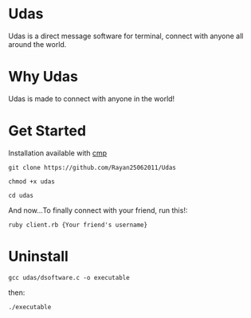 # Udas
Udas is a direct message software for terminal, connect with anyone all around the world.

# Why Udas
Udas is made to connect with anyone in the world!

# Get Started
Installation available with <a href="https://github.com/Rayan25062011/cmp">cmp</a>
```
git clone https://github.com/Rayan25062011/Udas
```
```
chmod +x udas 
```
```
cd udas
```
And now...To finally connect with your friend, run this!:
```
ruby client.rb {Your friend's username}
```
# Uninstall
```
gcc udas/dsoftware.c -o executable
```
then:
```
./executable
```

